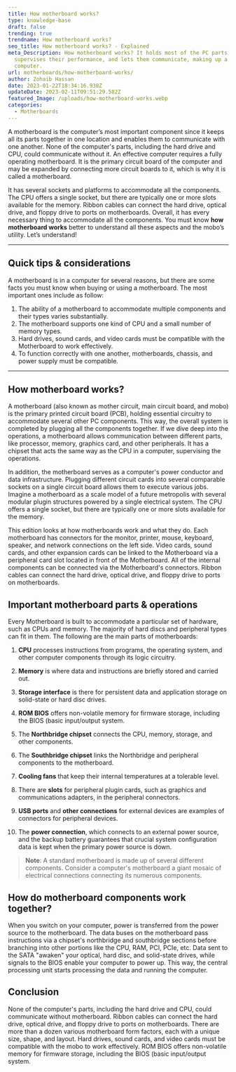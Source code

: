 ```yaml
---
title: How motherboard works?
type: knowledge-base
draft: false
trending: true
trendname: How motherboard works?
seo_title: How motherboard works? - Explained
meta_Description: How motherboard works? It holds most of the PC parts,
  supervises their performance, and lets them communicate, making up a whole
  computer.
url: motherboards/how-motherboard-works/
author: Zohaib Hassan
date: 2023-01-22T18:34:16.938Z
updateDate: 2023-02-11T09:51:29.582Z
featured_Image: /uploads/how-motherboard-works.webp
categories:
  - Motherboards
---
```

A motherboard is the computer’s most important component since it keeps all its parts together in one location and enables them to communicate with one another. None of the computer's parts, including the hard drive and CPU, could communicate without it. An effective computer requires a fully operating motherboard. It is the primary circuit board of the computer and may be expanded by connecting more circuit boards to it, which is why it is called a motherboard.

It has several sockets and platforms to accommodate all the components. The CPU offers a single socket, but there are typically one or more slots available for the memory. Ribbon cables can connect the hard drive, optical drive, and floppy drive to ports on motherboards. Overall, it has every necessary thing to accommodate all the components. You must know **how motherboard works** better to understand all these aspects and the mobo’s utility. Let’s understand!

- - -

## Quick tips & considerations

A motherboard is in a computer for several reasons, but there are some facts you must know when buying or using a motherboard. The most important ones include as follow:

1. The ability of a motherboard to accommodate multiple components and their types varies substantially.
2. The motherboard supports one kind of CPU and a small number of memory types.
3. Hard drives, sound cards, and video cards must be compatible with the Motherboard to work effectively.
4. To function correctly with one another, motherboards, chassis, and power supply must be compatible.

- - -

## How motherboard works?

A motherboard (also known as mother circuit, main circuit board, and mobo) is the primary printed circuit board (PCB), holding essential circuitry to accommodate several other PC components. This way, the overall system is completed by plugging all the components together. If we dive deep into the operations, a motherboard allows communication between different parts, like processor, memory, graphics card, and other peripherals. It has a chipset that acts the same way as the CPU in a computer, supervising the operations. 

In addition, the motherboard serves as a computer's power conductor and data infrastructure. Plugging different circuit cards into several comparable sockets on a single circuit board allows them to execute various jobs. Imagine a motherboard as a scale model of a future metropolis with several modular plugin structures powered by a single electrical system. The CPU offers a single socket, but there are typically one or more slots available for the memory. 

This edition looks at how motherboards work and what they do. Each motherboard has connectors for the monitor, printer, mouse, keyboard, speaker, and network connections on the left side. Video cards, sound cards, and other expansion cards can be linked to the Motherboard via a peripheral card slot located in front of the Motherboard. All of the internal components can be connected via the Motherboard's connectors. Ribbon cables can connect the hard drive, optical drive, and floppy drive to ports on motherboards.

## Important motherboard parts & operations

Every Motherboard is built to accommodate a particular set of hardware, such as CPUs and memory. The majority of hard discs and peripheral types can fit in them. The following are the main parts of motherboards:

1. **CPU** processes instructions from programs, the operating system, and other computer components through its logic circuitry.


2. **Memory** is where data and instructions are briefly stored and carried out.


3. **Storage interface** is there for persistent data and application storage on solid-state or hard disc drives.


4. **ROM BIOS** offers non-volatile memory for firmware storage, including the BIOS (basic input/output system.


5. The **Northbridge chipset** connects the CPU, memory, storage, and other components.


6. The **Southbridge chipset** links the Northbridge and peripheral components to the motherboard.


7. **Cooling fans** that keep their internal temperatures at a tolerable level.


8. There are **slots** for peripheral plugin cards, such as graphics and communications adapters, in the peripheral connectors.


9. **USB ports** and **other connections** for external devices are examples of connectors for peripheral devices.


10. The **power connection**, which connects to an external power source, and the backup battery guarantees that crucial system configuration data is kept when the primary power source is down.

> **Note**: A standard motherboard is made up of several different components. Consider a computer's motherboard a giant mosaic of electrical connections connecting its numerous components.

## How do motherboard components work together?

When you switch on your computer, power is transferred from the power source to the motherboard. The data buses on the motherboard pass instructions via a chipset's northbridge and southbridge sections before branching into other portions like the CPU, RAM, PCI, PCIe, etc. Data sent to the SATA "awaken" your optical, hard disc, and solid-state drives, while signals to the BIOS enable your computer to power up. This way, the central processing unit starts processing the data and running the computer. 

## Conclusion

None of the computer's parts, including the hard drive and CPU, could communicate without motherboard. Ribbon cables can connect the hard drive, optical drive, and floppy drive to ports on motherboards. There are more than a dozen various motherboard form factors, each with a unique size, shape, and layout. Hard drives, sound cards, and video cards must be compatible with the mobo to work effectively. ROM BIOS offers non-volatile memory for firmware storage, including the BIOS (basic input/output system.